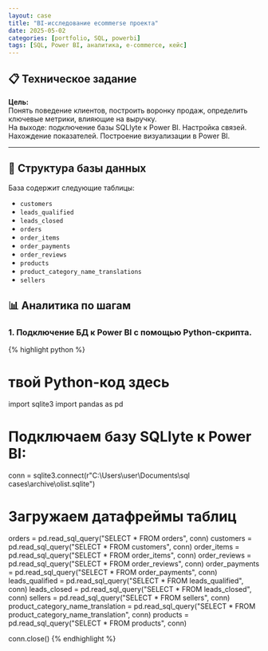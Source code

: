 ```yaml
---
layout: case
title: "BI-исследование ecommerse проекта"
date: 2025-05-02
categories: [portfolio, SQL, powerbi]
tags: [SQL, Power BI, аналитика, e-commerce, кейс]
---
```


## 📋 Техническое задание

**Цель:**  
Понять поведение клиентов, построить воронку продаж, определить ключевые метрики, влияющие на выручку.  
На выходе: подключение базы SQLlyte к Power BI. Настройка связей. Нахождение показателей. Построение визуализации в Power BI.

---

## 🧩 Структура базы данных

База содержит следующие таблицы:

- `customers`
- `leads_qualified`
- `leads_closed`
- `orders`
- `order_items`
- `order_payments`
- `order_reviews`
- `products`
- `product_category_name_translations`
- `sellers`

## 📊 Аналитика по шагам

### 1. Подключение БД к Power BI с помощью Python-скрипта.

{% highlight python %}
# твой Python-код здесь
import sqlite3
import pandas as pd

# Подключаем базу SQLlyte к Power BI:
conn = sqlite3.connect(r"C:\Users\user\Documents\sql cases\archive\olist.sqlite")

# Загружаем датафреймы таблиц
orders = pd.read_sql_query("SELECT * FROM orders", conn)
customers = pd.read_sql_query("SELECT * FROM customers", conn)
order_items = pd.read_sql_query("SELECT * FROM order_items", conn)
order_reviews = pd.read_sql_query("SELECT * FROM order_reviews", conn)
order_payments = pd.read_sql_query("SELECT * FROM order_payments", conn)
leads_qualified = pd.read_sql_query("SELECT * FROM leads_qualified", conn)
leads_closed = pd.read_sql_query("SELECT * FROM leads_closed", conn)
sellers = pd.read_sql_query("SELECT * FROM sellers", conn)
product_category_name_translation = pd.read_sql_query("SELECT * FROM product_category_name_translation", conn)
products = pd.read_sql_query("SELECT * FROM products", conn)

conn.close()
{% endhighlight %}
